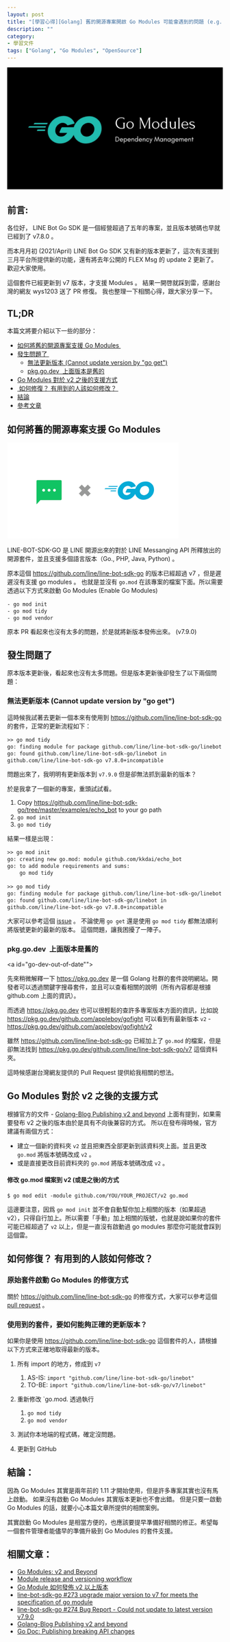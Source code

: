 ```yaml
---
layout: post
title: "[學習心得][Golang] 舊的開源專案開啟 Go Modules 可能會遇到的問題 (e.g. go get 無法更新版本)"
description: ""
category: 
- 學習文件
tags: ["Golang", "Go Modules", "OpenSource"]
---
```


![](../images/2021/go-modules.jpeg)



## 前言:

各位好， LINE Bot Go SDK 是一個經營超過了五年的專案，並且版本號碼也早就已經到了 v7.8.0 。

而本月月初 (2021/April) LINE Bot Go SDK 又有新的版本更新了，這次有支援到三月平台所提供新的功能，還有將去年公開的 FLEX Msg 的 update 2 更新了。歡迎大家使用。

這個套件已經更新到 v7 版本，才支援 Modules 。 結果一開啓就踩到雷，感謝台灣的網友 wys1203 送了 PR 修復。  我也整理一下相關心得，跟大家分享一下。


## TL;DR 

本篇文將要介紹以下一些的部分：

- <a href="#legacy-support-go-modules">如何將舊的開源專案支援 Go Modules </a>
- <a href="#problems">發生問題了 </a>
  - <a href="#not-update-by-go-get">無法更新版本  (Cannot update version by "go get")</a>
  - <a href="#go-dev-out-of-date"> pkg.go.dev  上面版本是舊的 </a>
- <a href="#go-module-v2"> Go Modules 對於 v2 之後的支援方式  </a>
- <a href="#how-to-fix"> 如何修復？ 有用到的人該如何修改？ </a>
- <a href="#summary">結論</a>
- <a href="#refer">參考文章</a>
  


## 如何將舊的開源專案支援 Go Modules 

<a id="legacy-support-go-modules"></a>

<img src="../images/2021/Go_SDK.png" width="400px">

LINE-BOT-SDK-GO 是 LINE 開源出來的對於 LINE Messanging API 所釋放出的開源套件，並且支援多個語言版本（Go., PHP, Java, Python) 。 

原本這個 https://github.com/line/line-bot-sdk-go 的版本已經超過 v7 ，但是遲遲沒有支援 go modules 。 也就是並沒有 `go.mod` 在該專案的檔案下面。所以需要透過以下方式來啟動 Go Modules (Enable Go Modules)

```
- go mod init
- go mod tidy
- go mod vendor
```
原本 PR 看起來也沒有太多的問題，於是就將新版本發佈出來。 (v7.9.0)

## 發生問題了

<a id="problems"></a>

原本版本更新後，看起來也沒有太多問題。但是版本更新後卻發生了以下兩個問題：

### 無法更新版本  (Cannot update version by "go get")

<a id="not-update-by-go-get"></a>

這時候我試著去更新一個本來有使用到 https://github.com/line/line-bot-sdk-go 的套件，正常的更新流程如下：

```
>> go mod tidy                                                           
go: finding module for package github.com/line/line-bot-sdk-go/linebot
go: found github.com/line/line-bot-sdk-go/linebot in github.com/line/line-bot-sdk-go v7.8.0+incompatible
```

問題出來了，我明明有更新版本到 `v7.9.0` 但是卻無法抓到最新的版本？ 

於是我拿了一個新的專案，重頭試試看。

1. Copy https://github.com/line/line-bot-sdk-go/tree/master/examples/echo_bot to your go path
2. `go mod init`
3. `go mod tidy`

結果一樣是出現：

```
>> go mod init                                                                       
go: creating new go.mod: module github.com/kkdai/echo_bot 
go: to add module requirements and sums:
	go mod tidy
 
>> go mod tidy                                                                            
go: finding module for package github.com/line/line-bot-sdk-go/linebot
go: found github.com/line/line-bot-sdk-go/linebot in github.com/line/line-bot-sdk-go v7.8.0+incompatible
```
大家可以參考這個 [issue](https://github.com/line/line-bot-sdk-go/issues/274) 。 不論使用 `go get` 還是使用 `go mod tidy` 都無法順利將版號更新的最新的版本。  這個問題，讓我困擾了一陣子。 


### pkg.go.dev  上面版本是舊的 

<a id="go-dev-out-of-date""></a>

先來稍微解釋一下 https://pkg.go.dev 是一個 Golang 社群的套件說明網站。開發者可以透過關鍵字搜尋套件，並且可以查看相關的說明（所有內容都是根據 github.com 上面的資訊）。

而透過  https://pkg.go.dev  也可以很輕鬆的查許多專案版本方面的資訊，比如說 https://pkg.go.dev/github.com/appleboy/gofight 可以看到有最新版本 `v2` - https://pkg.go.dev/github.com/appleboy/gofight/v2 

雖然  https://github.com/line/line-bot-sdk-go 已經加上了 `go.mod` 的檔案，但是卻無法找到 https://pkg.go.dev/github.com/line/line-bot-sdk-go/v7 這個資料夾。

這時候感謝台灣網友提供的 Pull Request 提供給我相關的想法。 

## Go Modules 對於 v2 之後的支援方式
<a id="go-module-v2"></a>

根據官方的文件 - [Golang-Blog Publishing v2 and beyond](https://blog.golang.org/v2-go-modules) 上面有提到，如果需要發布 v2 之後的版本由於是具有不向後兼容的方式。 所以在發布得時候，官方建議有兩個方式：

- 建立一個新的資料夾 `v2` 並且把東西全部更新到該資料夾上面。並且更改 `go.mod` 將版本號碼改成 `v2` 。
- 或是直接更改目前資料夾的 `go.mod` 將版本號碼改成 `v2` 。

#### 修改 go.mod 檔案到 v2 (或是之後)的方式

```
$ go mod edit -module github.com/YOU/YOUR_PROJECT/v2 go.mod
```

  這邊要注意，因爲 `go mod init` 並不會自動幫你加上相關的版本（如果超過 v2），只得自行加上。所以需要「手動」加上相關的版號，也就是說如果你的套件可能已經超過了 `v2` 以上，但是一直沒有啟動過 go modules 那麼你可能就會踩到這個雷。

  

## 如何修復？ 有用到的人該如何修改？ 

<a id="how-to-fix"></a>

### 原始套件啟動 Go Modules 的修復方式

關於  https://github.com/line/line-bot-sdk-go 的修復方式，大家可以參考這個 [pull request](https://github.com/line/line-bot-sdk-go/pull/273) 。

### 使用到的套件，要如何能夠正確的更新版本？

如果你是使用  https://github.com/line/line-bot-sdk-go  這個套件的人，請根據以下方式來正確地取得最新的版本。

1. 所有 import 的地方，修成到 `v7`

   1. AS-IS: `import "github.com/line/line-bot-sdk-go/linebot" `
   2. TO-BE:  `import "github.com/line/line-bot-sdk-go/v7/linebot" `

2. 重新修改 `go.mod. 透過執行

   1. `go mod tidy`
   2. `go mod vendor`

3. 測試你本地端的程式碼，確定沒問題。

4. 更新到 GitHub 

   

## 結論：

<a id="summary"></a>

因為 Go Modules 其實是兩年前的 1.11 才開始使用，但是許多專案其實也沒有馬上啟動。 如果沒有啟動 Go Modules 其實版本更新也不會出錯。 但是只要一啟動 Go Modules 的話，就要小心本篇文章所提供的相關案例。  

其實啟動 Go Modules 是相當方便的，也應該要提早準備好相關的修正。希望每一個套件管理者能儘早的準備升級到  Go Modules 的套件支援。



## 相關文章：
<a id="refer"></a>

- [Go Modules: v2 and Beyond](https://blog.golang.org/v2-go-modules)
- [Module release and versioning workflow](https://golang.org/doc/modules/release-workflow)
- [Go Module 如何發佈 v2 以上版本](https://blog.wu-boy.com/2019/06/how-to-release-the-v2-or-higher-version-in-go-module/)
- [line-bot-sdk-go #273 upgrade major version to v7 for meets the specification of go module](https://github.com/line/line-bot-sdk-go/pull/273)
- [line-bot-sdk-go #274 Bug Report - Could not update to latest version v7.9.0](https://github.com/line/line-bot-sdk-go/issues/274)
- [Golang-Blog Publishing v2 and beyond](https://blog.golang.org/v2-go-modules)
- [Go Doc:  Publishing breaking API changes](https://golang.org/doc/modules/release-workflow#breaking)

